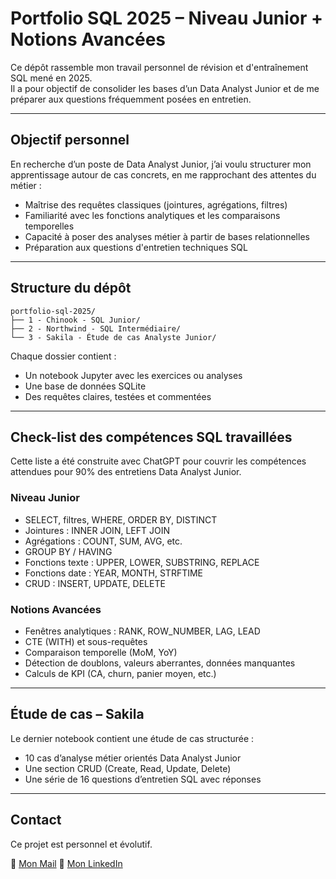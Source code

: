 # Portfolio SQL 2025 – Niveau Junior + Notions Avancées

Ce dépôt rassemble mon travail personnel de révision et d'entraînement SQL mené en 2025.  
Il a pour objectif de consolider les bases d’un Data Analyst Junior et de me préparer aux questions fréquemment posées en entretien.

---

## Objectif personnel

En recherche d’un poste de Data Analyst Junior, j’ai voulu structurer mon apprentissage autour de cas concrets, en me rapprochant des attentes du métier :

- Maîtrise des requêtes classiques (jointures, agrégations, filtres)
- Familiarité avec les fonctions analytiques et les comparaisons temporelles
- Capacité à poser des analyses métier à partir de bases relationnelles
- Préparation aux questions d'entretien techniques SQL

---

## Structure du dépôt

```
portfolio-sql-2025/
├── 1 - Chinook - SQL Junior/
├── 2 - Northwind - SQL Intermédiaire/
└── 3 - Sakila - Étude de cas Analyste Junior/
```

Chaque dossier contient :
- Un notebook Jupyter avec les exercices ou analyses
- Une base de données SQLite
- Des requêtes claires, testées et commentées

---

## Check-list des compétences SQL travaillées

Cette liste a été construite avec ChatGPT pour couvrir les compétences attendues pour 90% des entretiens Data Analyst Junior.

### Niveau Junior
- SELECT, filtres, WHERE, ORDER BY, DISTINCT
- Jointures : INNER JOIN, LEFT JOIN
- Agrégations : COUNT, SUM, AVG, etc.
- GROUP BY / HAVING
- Fonctions texte : UPPER, LOWER, SUBSTRING, REPLACE
- Fonctions date : YEAR, MONTH, STRFTIME
- CRUD : INSERT, UPDATE, DELETE

### Notions Avancées
- Fenêtres analytiques : RANK, ROW_NUMBER, LAG, LEAD
- CTE (WITH) et sous-requêtes
- Comparaison temporelle (MoM, YoY)
- Détection de doublons, valeurs aberrantes, données manquantes
- Calculs de KPI (CA, churn, panier moyen, etc.)

---

## Étude de cas – Sakila

Le dernier notebook contient une étude de cas structurée :
- 10 cas d’analyse métier orientés Data Analyst Junior
- Une section CRUD (Create, Read, Update, Delete)
- Une série de 16 questions d’entretien SQL avec réponses

---

## Contact

Ce projet est personnel et évolutif.

📧 [Mon Mail](johan.rocheteau@hotmail.fr) 
🔗 [Mon LinkedIn](https://www.linkedin.com/in/johanrocheteau)

